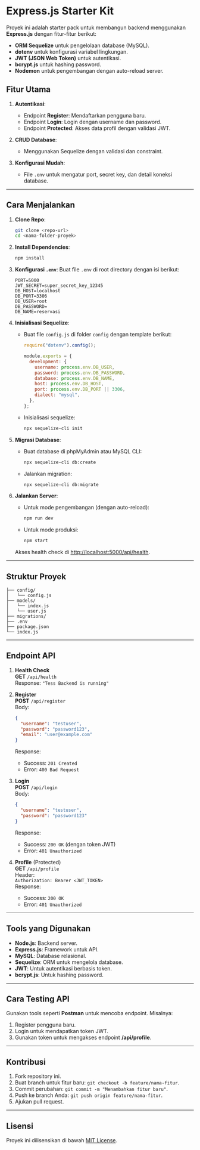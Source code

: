 # Express.js Starter Kit

Proyek ini adalah starter pack untuk membangun backend menggunakan **Express.js** dengan fitur-fitur berikut:

- **ORM Sequelize** untuk pengelolaan database (MySQL).
- **dotenv** untuk konfigurasi variabel lingkungan.
- **JWT (JSON Web Token)** untuk autentikasi.
- **bcrypt.js** untuk hashing password.
- **Nodemon** untuk pengembangan dengan auto-reload server.

## Fitur Utama

1. **Autentikasi**:

   - Endpoint **Register**: Mendaftarkan pengguna baru.
   - Endpoint **Login**: Login dengan username dan password.
   - Endpoint **Protected**: Akses data profil dengan validasi JWT.

2. **CRUD Database**:

   - Menggunakan Sequelize dengan validasi dan constraint.

3. **Konfigurasi Mudah**:
   - File `.env` untuk mengatur port, secret key, dan detail koneksi database.

---

## Cara Menjalankan

1. **Clone Repo**:

   ```bash
   git clone <repo-url>
   cd <nama-folder-proyek>
   ```

2. **Install Dependencies**:

   ```bash
   npm install
   ```

3. **Konfigurasi `.env`**:
   Buat file `.env` di root directory dengan isi berikut:

   ```env
   PORT=5000
   JWT_SECRET=super_secret_key_12345
   DB_HOST=localhost
   DB_PORT=3306
   DB_USER=root
   DB_PASSWORD=
   DB_NAME=reservasi
   ```

4. **Inisialisasi Sequelize**:

   - Buat file `config.js` di folder `config` dengan template berikut:

     ```javascript
     require("dotenv").config();

     module.exports = {
       development: {
         username: process.env.DB_USER,
         password: process.env.DB_PASSWORD,
         database: process.env.DB_NAME,
         host: process.env.DB_HOST,
         port: process.env.DB_PORT || 3306,
         dialect: "mysql",
       },
     };
     ```

   - Inisialisasi sequelize:
     ```bash
     npx sequelize-cli init
     ```

5. **Migrasi Database**:

   - Buat database di phpMyAdmin atau MySQL CLI:
     ```bash
     npx sequelize-cli db:create
     ```
   - Jalankan migration:
     ```bash
     npx sequelize-cli db:migrate
     ```

6. **Jalankan Server**:

   - Untuk mode pengembangan (dengan auto-reload):
     ```bash
     npm run dev
     ```
   - Untuk mode produksi:
     ```bash
     npm start
     ```

   Akses health check di [http://localhost:5000/api/health](http://localhost:5000/api/health).

---

## Struktur Proyek

```
├── config/
│   └── config.js
├── models/
│   └── index.js
│   └── user.js
├── migrations/
├── .env
├── package.json
└── index.js
```

---

## Endpoint API

1. **Health Check**  
   **GET** `/api/health`  
   Response: `"Tess Backend is running"`

2. **Register**  
   **POST** `/api/register`  
   Body:

   ```json
   {
     "username": "testuser",
     "password": "password123",
     "email": "user@example.com"
   }
   ```

   Response:

   - Success: `201 Created`
   - Error: `400 Bad Request`

3. **Login**  
   **POST** `/api/login`  
   Body:

   ```json
   {
     "username": "testuser",
     "password": "password123"
   }
   ```

   Response:

   - Success: `200 OK` (dengan token JWT)
   - Error: `401 Unauthorized`

4. **Profile** (Protected)  
   **GET** `/api/profile`  
   Header:  
   `Authorization: Bearer <JWT_TOKEN>`  
   Response:
   - Success: `200 OK`
   - Error: `401 Unauthorized`

---

## Tools yang Digunakan

- **Node.js**: Backend server.
- **Express.js**: Framework untuk API.
- **MySQL**: Database relasional.
- **Sequelize**: ORM untuk mengelola database.
- **JWT**: Untuk autentikasi berbasis token.
- **bcrypt.js**: Untuk hashing password.

---

## Cara Testing API

Gunakan tools seperti **Postman** untuk mencoba endpoint. Misalnya:

1. Register pengguna baru.
2. Login untuk mendapatkan token JWT.
3. Gunakan token untuk mengakses endpoint **/api/profile**.

---

## Kontribusi

1. Fork repository ini.
2. Buat branch untuk fitur baru: `git checkout -b feature/nama-fitur`.
3. Commit perubahan: `git commit -m "Menambahkan fitur baru"`.
4. Push ke branch Anda: `git push origin feature/nama-fitur`.
5. Ajukan pull request.

---

## Lisensi

Proyek ini dilisensikan di bawah [MIT License](LICENSE).
